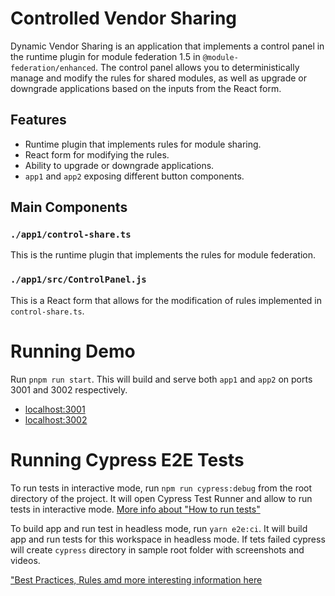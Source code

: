 # Controlled Vendor Sharing

Dynamic Vendor Sharing is an application that implements a control panel in the runtime plugin for module federation 1.5 in `@module-federation/enhanced`. The control panel allows you to deterministically manage and modify the rules for shared modules, as well as upgrade or downgrade applications based on the inputs from the React form.

## Features

- Runtime plugin that implements rules for module sharing.
- React form for modifying the rules.
- Ability to upgrade or downgrade applications.
- `app1` and `app2` exposing different button components.

## Main Components

### `./app1/control-share.ts`

This is the runtime plugin that implements the rules for module federation.

### `./app1/src/ControlPanel.js`

This is a React form that allows for the modification of rules implemented in `control-share.ts`.

# Running Demo

Run `pnpm run start`. This will build and serve both `app1` and `app2` on ports 3001 and 3002 respectively.

- [localhost:3001](http://localhost:3001/)
- [localhost:3002](http://localhost:3002/)

# Running Cypress E2E Tests

To run tests in interactive mode, run `npm run cypress:debug` from the root directory of the project. It will open Cypress Test Runner and allow to run tests in interactive mode. [More info about "How to run tests"](../../cypress/README.md#how-to-run-tests)

To build app and run test in headless mode, run `yarn e2e:ci`. It will build app and run tests for this workspace in headless mode. If tets failed cypress will create `cypress` directory in sample root folder with screenshots and videos.

["Best Practices, Rules amd more interesting information here](../../cypress/README.md)
